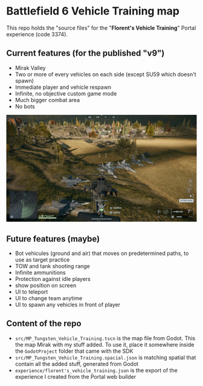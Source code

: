 # Battlefield 6 Vehicle Training map

This repo holds the "source files" for the "**Florent's Vehicle Training**" Portal experience (code 3374).  

## Current features (for the published "v9")

- Mirak Valley
- Two or more of every vehicles on each side (except SU59 which doesn't spawn)
- Immediate player and vehicle respawn
- Infinite, no objective custom game mode
- Much bigger combat area
- No bots

![vehicles.jpg](imgs/readme.jpg)

## Future features (maybe)

- Bot vehicules (ground and air) that moves on predetermined paths, to use as target practice
- TOW and tank shooting range
- Infinite ammunitions
- Protection against idle players
- show position on screen
- UI to teleport
- UI to change team anytime
- UI to spawn any vehicles in front of player

## Content of the repo

- `src/MP_Tungsten_Vehicle_Training.tscn` is the map file from Godot. This the map Mirak with my stuff added. To use it, place it somewhere inside the `GodotProject` folder that came with the SDK
- `src/MP_Tungsten_Vehicle_Training.spacial.json` is matching spatial that contain all the added stuff, generated from Godot
- `experience/florent's_vehicle_training.json` is the export of the experience I created from the Portal web builder
